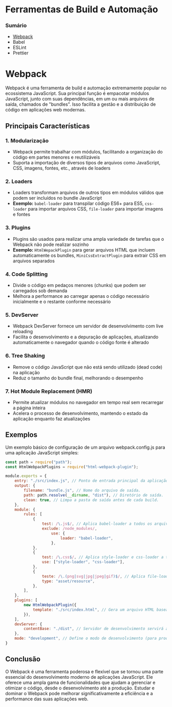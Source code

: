 # Ferramentas de Build e Automação

### Sumário

- [Webpack](#webpack)
- Babel
- ESLint
- Prettier

# <a id="webpack">Webpack</a>

Webpack é uma ferramenta de build e automação extremamente popular no ecossistema JavaScript. Sua principal função é empacotar módulos JavaScript, junto com suas dependências, em um ou mais arquivos de saída, chamados de "bundles". Isso facilita a gestão e a distribuição de código em aplicações web modernas.

## Principais Características

### 1. Modularização

- Webpack permite trabalhar com módulos, facilitando a organização do código em partes menores e reutilizáveis
- Suporta a importação de diversos tipos de arquivos como JavaScript, CSS, imagens, fontes, etc., através de loaders

### 2. Loaders

- Loaders transformam arquivos de outros tipos em módulos válidos que podem ser incluídos no bundle JavaScript
- **Exemplo:** `babel-loader` para transpilar código ES6+ para ES5, `css-loader` para importar arquivos CSS, `file-loader` para importar imagens e fontes

### 3. Plugins

- Plugins são usados para realizar uma ampla variedade de tarefas que o Webpack não pode realizar sozinho
- **Exemplo:** `HtmlWepackPlugin` para gerar arquivos HTML que incluem automaticamente os bundles, `MiniCssExtractPlugin` para extrair CSS em arquivos separados

### 4. Code Splitting

- Divide o código em pedaços menores (chunks) que podem ser carregados sob demanda
- Melhora a performance ao carregar apenas o código necessário inicialmente e o restante conforme necessário

### 5. DevServer

- Webpack DevServer fornece um servidor de desenvolvimento com live reloading
- Facilita o desenvolvimento e a depuração de aplicações, atualizando automaticamente o navegador quando o código fonte é alterado

### 6. Tree Shaking

- Remove o código JavaScript que não está sendo utilizado (dead code) na aplicação
- Reduz o tamanho do bundle final, melhorando o desempenho

### 7. Hot Module Replacement (HMR)

- Permite atualizar módulos no navegador em tempo real sem recarregar a página inteira
- Acelera o processo de desenvolvimento, mantendo o estado da aplicação enquanto faz atualizações

## Exemplos

Um exemplo básico de configuração de um arquivo webpack.config.js para uma aplicação JavaScript simples:

```JavaScript
const path = require("path");
const HtmlWebpackPlugins = require("html-webpack-plugin");

module.exports = {
    entry: "./src/index.js", // Ponto de entrada principal da aplicação.
    output: {
        filename: "bundle.js", // Nome do arquivo de saída.
        path: path.resolve(__dirname, "dist"), // Diretório de saída.
        clean: true, // Limpa a pasta de saída antes de cada build.
    },
    module: {
        rules: [
            {
                test: /\.js$/, // Aplica babel-loader a todos os arquivos .js.
                exclude: /node_modules/,
                    use: {
                        loader: "babel-loader",
                    },
            },
            {
                test: /\.css$/, // Aplica style-loader e css-loader a todos os arquivos .css.
                use: ["style-loader", "css-loader"],
            },
            {
                teste: /\.(png|svg|jpg|jpeg|gif)$/, // Aplica file-loader a todos os arquivos de imagem.
                type: "asset/resource",
            },
        ],
    },
    plugins: [
        new HtmlWebpackPlugin({
            template: "./src/index.html", // Gera um arquivo HTML baseando-se no template especificado.
        }),
    ],
    devServer: {
        contentBase: "./dist", // Servidor de desenvolvimento servirá arquivos desta pasta.
    },
    mode: "development", // Define o modo de desenvolvimento (para produção, use "production").
}
```

## Conclusão

O Webpack é uma ferramenta poderosa e flexível que se tornou uma parte essencial do desenvolvimento moderno de aplicações JavaScript. Ele oferece uma ampla gama de funcionalidades que ajudam a gerenciar e otimizar o código, desde o desenvolvimento até a produção. Estudar e dominar o Webpack pode melhorar significativamente a eficiência e a performance das suas aplicações web.